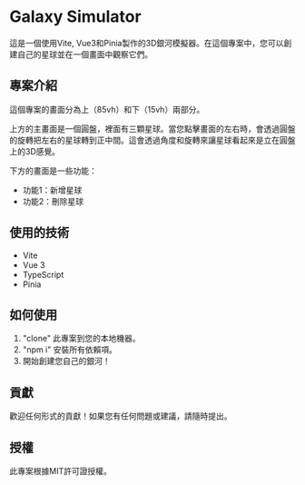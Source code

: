 # Galaxy Simulator

這是一個使用Vite, Vue3和Pinia製作的3D銀河模擬器。在這個專案中，您可以創建自己的星球並在一個畫面中觀察它們。

## 專案介紹

這個專案的畫面分為上（85vh）和下（15vh）兩部分。

上方的主畫面是一個圓盤，裡面有三顆星球。當您點擊畫面的左右時，會透過圓盤的旋轉把左右的星球轉到正中間。這會透過角度和旋轉來讓星球看起來是立在圓盤上的3D感覺。

下方的畫面是一些功能：
- 功能1：新增星球
- 功能2：刪除星球

## 使用的技術
- Vite
- Vue 3
- TypeScript
- Pinia

## 如何使用

1. "clone" 此專案到您的本地機器。
2. "npm i" 安裝所有依賴項。
3. 開始創建您自己的銀河！

## 貢獻

歡迎任何形式的貢獻！如果您有任何問題或建議，請隨時提出。

## 授權

此專案根據MIT許可證授權。
